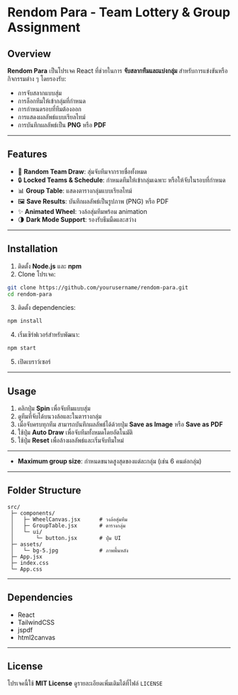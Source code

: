 # Rendom Para - Team Lottery & Group Assignment

## Overview

**Rendom Para** เป็นโปรเจค React ที่ช่วยในการ **จับสลากทีมและแบ่งกลุ่ม** สำหรับการแข่งขันหรือกิจกรรมต่าง ๆ โดยรองรับ:

* การจับสลากแบบสุ่ม
* การล็อกทีมให้เข้ากลุ่มที่กำหนด
* การกำหนดรอบที่ทีมต้องออก
* การแสดงผลลัพธ์แบบเรียลไทม์
* การบันทึกผลลัพธ์เป็น **PNG** หรือ **PDF**

---

## Features

* 🎯 **Random Team Draw**: สุ่มจับทีมจากรายชื่อทั้งหมด
* 🔒 **Locked Teams & Schedule**: กำหนดทีมให้เข้ากลุ่มเฉพาะ หรือให้จับในรอบที่กำหนด
* 📊 **Group Table**: แสดงตารางกลุ่มแบบเรียลไทม์
* 🖼️ **Save Results**: บันทึกผลลัพธ์เป็นรูปภาพ (PNG) หรือ PDF
* ✨ **Animated Wheel**: วงล้อสุ่มทีมพร้อม animation
* 🌗 **Dark Mode Support**: รองรับธีมมืดและสว่าง

---

## Installation

1. ติดตั้ง **Node.js** และ **npm**
2. Clone โปรเจค:

```bash
git clone https://github.com/yourusername/rendom-para.git
cd rendom-para
```

3. ติดตั้ง dependencies:

```bash
npm install
```

4. เริ่มเซิร์ฟเวอร์สำหรับพัฒนา:

```bash
npm start
```

5. เปิดเบราว์เซอร์

---

## Usage

1. คลิกปุ่ม **Spin** เพื่อจับทีมแบบสุ่ม
2. ดูทีมที่จับได้บนวงล้อและในตารางกลุ่ม
3. เมื่อจับครบทุกทีม สามารถบันทึกผลลัพธ์ได้ด้วยปุ่ม **Save as Image** หรือ **Save as PDF**
4. ใช้ปุ่ม **Auto Draw** เพื่อจับทีมทั้งหมดโดยอัตโนมัติ
5. ใช้ปุ่ม **Reset** เพื่อล้างผลลัพธ์และเริ่มจับทีมใหม่

---
* **Maximum group size**: กำหนดขนาดสูงสุดของแต่ละกลุ่ม (เช่น 6 คนต่อกลุ่ม)

---

## Folder Structure

```
src/
 ├─ components/
 │   ├─ WheelCanvas.jsx      # วงล้อสุ่มทีม
 │   ├─ GroupTable.jsx       # ตารางกลุ่ม
 │   └─ ui/
 │       └─ button.jsx       # ปุ่ม UI
 ├─ assets/
 │   └─ bg-5.jpg             # ภาพพื้นหลัง
 ├─ App.jsx
 ├─ index.css
 └─ App.css
```

---

## Dependencies

* React
* TailwindCSS
* jspdf
* html2canvas

---

## License

โปรเจคนี้ใช้ **MIT License**
ดูรายละเอียดเพิ่มเติมได้ที่ไฟล์ `LICENSE`
